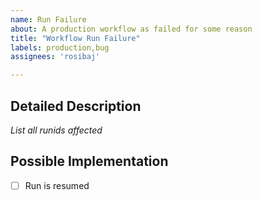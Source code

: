 ```yaml
---
name: Run Failure
about: A production workflow as failed for some reason
title: "Workflow Run Failure"
labels: production,bug
assignees: 'rosibaj'

---
```


## Detailed Description
<!--- Provide a detailed description of the issue or addition you are proposing.-->
*List all runids affected*

## Possible Implementation
- [ ] Run is resumed
